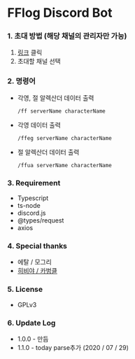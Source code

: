 # FFlog Discord Bot

### 1. 초대 방법 (해당 채널의 관리자만 가능)

1. [링크](https://discord.com/oauth2/authorize?client_id=706479327910297600&scope=bot) 클릭
2. 초대할 채널 선택

### 2. 명령어

- 각영, 절 알렉산더 데이터 출력

  `/ff serverName characterName`

- 각영 데이터 출력

  `/ffeg serverName characterName`

- 절 알렉산더 데이터 출력

  `/ffua serverName characterName`

### 3. Requirement

- Typescript
- ts-node
- discord.js
- @types/request
- axios

### 4. Special thanks

- 에탈 / 모그리
- [히비야 / 카벙클](http://github.com/hibiyasleep)

### 5. License

- GPLv3

### 6. Update Log

- 1.0.0 - 만듬
- 1.1.0 - today parse추가 (2020 / 07 / 29)
